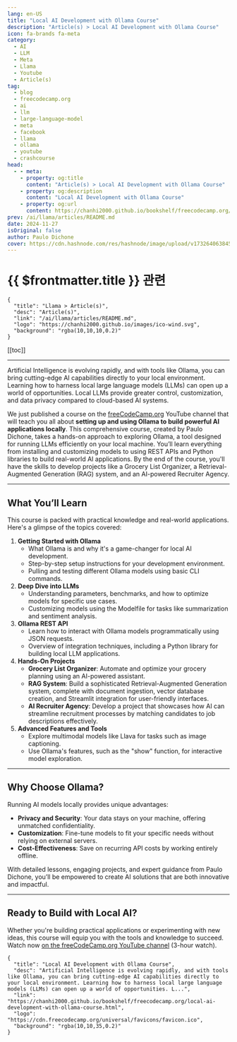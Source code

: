 ```yaml
---
lang: en-US
title: "Local AI Development with Ollama Course"
description: "Article(s) > Local AI Development with Ollama Course"
icon: fa-brands fa-meta
category:
  - AI
  - LLM
  - Meta
  - Llama
  - Youtube
  - Article(s)
tag:
  - blog
  - freecodecamp.org
  - ai
  - llm
  - large-language-model
  - meta
  - facebook
  - llama
  - ollama
  - youtube
  - crashcourse
head:
  - - meta:
    - property: og:title
      content: "Article(s) > Local AI Development with Ollama Course"
    - property: og:description
      content: "Local AI Development with Ollama Course"
    - property: og:url
      content: https://chanhi2000.github.io/bookshelf/freecodecamp.org/local-ai-development-with-ollama-course.html
prev: /ai/llama/articles/README.md
date: 2024-11-27
isOriginal: false
author: Paulo Dichone
cover: https://cdn.hashnode.com/res/hashnode/image/upload/v1732640638451/ecee4cf1-efb6-41cc-823b-4808bc1670df.jpeg
---
```


# {{ $frontmatter.title }} 관련

```component VPCard
{
  "title": "Llama > Article(s)",
  "desc": "Article(s)",
  "link": "/ai/llama/articles/README.md",
  "logo": "https://chanhi2000.github.io/images/ico-wind.svg",
  "background": "rgba(10,10,10,0.2)"
}
```

[[toc]]

---

<SiteInfo
  name="Local AI Development with Ollama Course"
  desc="Artificial Intelligence is evolving rapidly, and with tools like Ollama, you can bring cutting-edge AI capabilities directly to your local environment. Learning how to harness local large language models (LLMs) can open up a world of opportunities. L..."
  url="https://freecodecamp.org/news/local-ai-development-with-ollama-course"
  logo="https://cdn.freecodecamp.org/universal/favicons/favicon.ico"
  preview="https://cdn.hashnode.com/res/hashnode/image/upload/v1732640638451/ecee4cf1-efb6-41cc-823b-4808bc1670df.jpeg"/>

Artificial Intelligence is evolving rapidly, and with tools like Ollama, you can bring cutting-edge AI capabilities directly to your local environment. Learning how to harness local large language models (LLMs) can open up a world of opportunities. Local LLMs provide greater control, customization, and data privacy compared to cloud-based AI systems.

We just published a course on the [<FontIcon icon="fa-brands fa-free-code-camp"/>freeCodeCamp.org](http://freeCodeCamp.org) YouTube channel that will teach you all about **setting up and using Ollama to build powerful AI applications locally**. This comprehensive course, created by Paulo Dichone, takes a hands-on approach to exploring Ollama, a tool designed for running LLMs efficiently on your local machine. You’ll learn everything from installing and customizing models to using REST APIs and Python libraries to build real-world AI applications. By the end of the course, you'll have the skills to develop projects like a Grocery List Organizer, a Retrieval-Augmented Generation (RAG) system, and an AI-powered Recruiter Agency.

---

## What You’ll Learn

This course is packed with practical knowledge and real-world applications. Here's a glimpse of the topics covered:

1. **Getting Started with Ollama**
    - What Ollama is and why it's a game-changer for local AI development.
    - Step-by-step setup instructions for your development environment.
    - Pulling and testing different Ollama models using basic CLI commands.
2. **Deep Dive into LLMs**
    - Understanding parameters, benchmarks, and how to optimize models for specific use cases.
    - Customizing models using the Modelfile for tasks like summarization and sentiment analysis.
3. **Ollama REST API**
    - Learn how to interact with Ollama models programmatically using JSON requests.
    - Overview of integration techniques, including a Python library for building local LLM applications.
4. **Hands-On Projects**
    - **Grocery List Organizer**: Automate and optimize your grocery planning using an AI-powered assistant.
    - **RAG System**: Build a sophisticated Retrieval-Augmented Generation system, complete with document ingestion, vector database creation, and Streamlit integration for user-friendly interfaces.
    - **AI Recruiter Agency**: Develop a project that showcases how AI can streamline recruitment processes by matching candidates to job descriptions effectively.
5. **Advanced Features and Tools**
    - Explore multimodal models like Llava for tasks such as image captioning.
    - Use Ollama's features, such as the "show" function, for interactive model exploration.

---

## Why Choose Ollama?

Running AI models locally provides unique advantages:

- **Privacy and Security**: Your data stays on your machine, offering unmatched confidentiality.
- **Customization**: Fine-tune models to fit your specific needs without relying on external servers.
- **Cost-Effectiveness**: Save on recurring API costs by working entirely offline.

With detailed lessons, engaging projects, and expert guidance from Paulo Dichone, you’ll be empowered to create AI solutions that are both innovative and impactful.

---

## Ready to Build with Local AI?

Whether you're building practical applications or experimenting with new ideas, this course will equip you with the tools and knowledge to succeed. Watch now [on the freeCodeCamp.org YouTube channel](https://youtu.be/GWB9ApTPTv4) (3-hour watch).

<VidStack src="youtube/GWB9ApTPTv4" />

<!-- TODO: add ARTICLE CARD -->
```component VPCard
{
  "title": "Local AI Development with Ollama Course",
  "desc": "Artificial Intelligence is evolving rapidly, and with tools like Ollama, you can bring cutting-edge AI capabilities directly to your local environment. Learning how to harness local large language models (LLMs) can open up a world of opportunities. L...",
  "link": "https://chanhi2000.github.io/bookshelf/freecodecamp.org/local-ai-development-with-ollama-course.html",
  "logo": "https://cdn.freecodecamp.org/universal/favicons/favicon.ico",
  "background": "rgba(10,10,35,0.2)"
}
```
